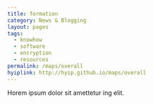 ```yaml
---
title: formation
category: News & Blogging
layout: pages
tags:
  - knowhow
  - software
  - encryption
  - resources
permalink: /maps/overall
hyiplink: http://hyip.github.io/maps/overall
---
```

Horem ipsum dolor sit amettetur ing elit. 
